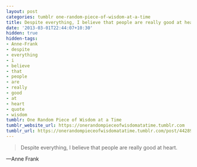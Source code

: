 ```yaml
---
layout: post
categories: tumblr one-random-piece-of-wisdom-at-a-time
title: Despite everything, I believe that people are really good at heart.
date: '2013-03-01T22:44:07+10:30'
hidden: true
hidden-tags:
- Anne-Frank
- despite
- everything
- i
- believe
- that
- people
- are
- really
- good
- at
- heart
- quote
- wisdom
tumblr: One Random Piece of Wisdom at a Time
tumblr_website_url: https://onerandompieceofwisdomatatime.tumblr.com
tumblr_url: https://onerandompieceofwisdomatatime.tumblr.com/post/44289575927/despite-everything-i-believe-that-people-are
---
```

> Despite everything, I believe that people are really good at heart.

—Anne Frank
